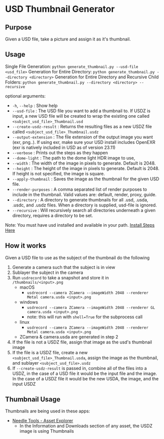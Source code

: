 # USD Thumbnail Generator

## Purpose
Given a USD file, take a picture and assign it as it's thumbnail.

## Usage

Single File Generation: `python generate_thumbnail.py --usd-file <usd_file>`
Generation for Entire Directory: `python generate_thumbnail.py --directory <directory>`
Generation for Entire Directory and Recursive Child Folders: `python generate_thumbnail.py --directory <directory> --recursive`

optional arguments:
  - `-h`, `--help` :          Show help
  - `--usd-file` :              The USD file you want to add a thumbnail to. If USDZ is input, a new USD file will be created to wrap the existing one called `<subject_usd_file>_Thumbnail.usd`
  - `--create-usdz-result` :  Returns the resulting files as a new USDZ file called `<subject_usd_file>_Thumbnail.usdz`
  - `--output-extension` :    The file extension of the output image you want (exr, png..). If using exr, make sure your USD install includes OpenEXR (exr is natively included in USD as of version 23.11)
  - `--verbose` :             Prints out the steps as they happen
  - `--dome-light` :          The path to the dome light HDR image to use, 
  - `--width` :               The width of the image in pixels to generate. Default is 2048.
  - `--height` :              The height of the image in pixels to generate. Default is 2048. If height is not specified, the image is square.
  - `--apply-thumbnail` :     Saves the image as the thumbnail for the given USD file.
  - `--render-purposes` :     A comma separated list of render purposes to include in the thumbnail. Valid values are: default, render, proxy, guide.
  - `--directory` :           A directory to generate thumbnails for all .usd, .usda, .usdc, and .usdz files. When a directory is supplied, usd-file is ignored.
  - `--recursive` : Will recursively search all directories underneath a given directory, requires a directory to be set.

  Note: You must have usd installed and available in your path. [Install Steps Here](https://github.com/PixarAnimationStudios/OpenUSD#getting-and-building-the-code)

## How it works
Given a USD file to use as the subject of the thumbnail do the following

1. Generate a camera such that the subject is in view
2. Sublayer the subject in the camera
3. Run `usdrecord` to take a snapshot and store it in `/thumbnails/<input>.png`
    - macOS
        - `usdrecord --camera ZCamera --imageWidth 2048 --renderer Metal camera.usda <input>.png` 
    - windows
        - `usdrecord --camera ZCamera --imageWidth 2048 --renderer GL camera.usda <input>.png` 
        - note: this will run with `shell=True` for the subprocess call
    - linux
        - `usdrecord --camera ZCamera --imageWidth 2048 --renderer Metal camera.usda <input>.png`
    - ZCamera & camera.usda are generated in step 2
4. If the file is not a USDZ file, assign that image as the usd's thumbnail image
5. If the file is a USDZ file, create a new `<subject_usd_file>_Thumbnail.usda`, assign the image as the thumbnail, and sublayer `<subject_usd_file>.usdz`
6. If `--create-usdz-result` is passed in, combine all of the files into a USDZ, in the case of a USD file it would be the input file and the image. In the case of a USDZ file it would be the new USDA, the image, and the input USDZ


## Thumbnail Usage

Thumbnails are being used in these apps:

- [Needle Tools - Asset Explorer](https://asset-explorer.needle.tools)
  - In the Information and Downloads section of any asset, the USDZ image is using Thumbnails